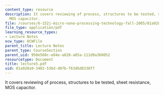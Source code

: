 ```yaml
---
content_type: resource
description: It covers reviewing of process, structures to be tested, sheet resistance,
  MOS capacitor.
file: /courses/6-152j-micro-nano-processing-technology-fall-2005/81a928a93402536dd07bf63dbd8338f7_lecture5.pdf
file_type: application/pdf
learning_resource_types:
- Lecture Notes
ocw_type: OCWFile
parent_title: Lecture Notes
parent_type: CourseSection
parent_uid: 950e560c-e84e-a828-a85a-111d9a360052
resourcetype: Document
title: lecture5.pdf
uid: 81a928a9-3402-536d-d07b-f63dbd8338f7
---
```

It covers reviewing of process, structures to be tested, sheet resistance, MOS capacitor.

